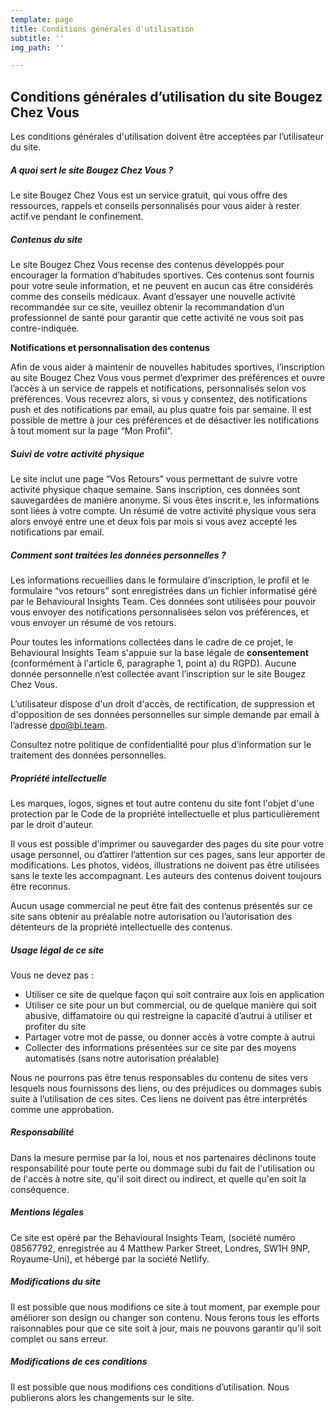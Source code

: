 ```yaml
---
template: page
title: Conditions générales d'utilisation
subtitle: ''
img_path: ''

---
```

## Conditions générales d’utilisation du site Bougez Chez Vous

Les conditions générales d'utilisation doivent être acceptées par l’utilisateur du site.

##### **A quoi sert le site Bougez Chez Vous ?**

Le site Bougez Chez Vous est un service gratuit, qui vous offre des ressources, rappels et conseils personnalisés pour vous aider à rester actif.ve pendant le confinement.

##### **Contenus du site**

Le site Bougez Chez Vous recense des contenus développés pour encourager la formation d’habitudes sportives. Ces contenus sont fournis pour votre seule information, et ne peuvent en aucun cas être considérés comme des conseils médicaux. Avant d’essayer une nouvelle activité recommandée sur ce site, veuillez obtenir la recommandation d’un professionnel de santé pour garantir que cette activité ne vous soit pas contre-indiquée.

**Notifications et personnalisation des contenus**

Afin de vous aider à maintenir de nouvelles habitudes sportives, l’inscription au site Bougez Chez Vous vous permet d’exprimer des préférences et ouvre l’accès à un service de rappels et notifications, personnalisés selon vos préférences. Vous recevrez alors, si vous y consentez, des notifications push et des notifications par email, au plus quatre fois par semaine. Il est possible de mettre à jour ces préférences et de désactiver les notifications à tout moment sur la page “Mon Profil”.

##### **Suivi de votre activité physique**

Le site inclut une page “Vos Retours” vous permettant de suivre votre activité physique chaque semaine. Sans inscription, ces données sont sauvegardées de manière anonyme. Si vous êtes inscrit.e, les informations sont liées à votre compte. Un résumé de votre activité physique vous sera alors envoyé entre une et deux fois par mois si vous avez accepté les notifications par email.

##### **Comment sont traitées les données personnelles ?**

Les informations recueillies dans le formulaire d’inscription, le profil et le formulaire “vos retours” sont enregistrées dans un fichier informatisé géré par le Behavioural Insights Team. Ces données sont utilisées pour pouvoir vous envoyer des notifications personnalisées selon vos préférences, et vous envoyer un résumé de vos retours.

Pour toutes les informations collectées dans le cadre de ce projet, le Behavioural Insights Team s'appuie sur la base légale de **consentement** (conformément à l'article 6, paragraphe 1, point a) du RGPD). Aucune donnée personnelle n’est collectée avant l’inscription sur le site Bougez Chez Vous.

L’utilisateur dispose d'un droit d'accès, de rectification, de suppression et d'opposition de ses données personnelles sur simple demande par email à l’adresse dpo@bi.team.

Consultez notre politique de confidentialité pour plus d’information sur le traitement des données personnelles.

##### **Propriété intellectuelle**

Les marques, logos, signes et tout autre contenu du site font l'objet d'une protection par le Code de la propriété intellectuelle et plus particulièrement par le droit d'auteur.

Il vous est possible d’imprimer ou sauvegarder des pages du site pour votre usage personnel, ou d’attirer l’attention sur ces pages, sans leur apporter de modifications. Les photos, vidéos, illustrations ne doivent pas être utilisées sans le texte les accompagnant. Les auteurs des contenus doivent toujours être reconnus.

Aucun usage commercial ne peut être fait des contenus présentés sur ce site sans obtenir au préalable notre autorisation ou l’autorisation des détenteurs de la propriété intellectuelle des contenus.

##### **Usage légal de ce site**

Vous ne devez pas :

* Utiliser ce site de quelque façon qui soit contraire aux lois en application
* Utiliser ce site pour un but commercial, ou de quelque manière qui soit abusive, diffamatoire ou qui restreigne la capacité d’autrui à utiliser et profiter du site
* Partager votre mot de passe, ou donner accès à votre compte à autrui
* Collecter des informations présentées sur ce site par des moyens automatisés (sans notre autorisation préalable)

Nous ne pourrons pas être tenus responsables du contenu de sites vers lesquels nous fournissons des liens, ou des préjudices ou dommages subis suite à l’utilisation de ces sites. Ces liens ne doivent pas être interprétés comme une approbation.

##### **Responsabilité**

Dans la mesure permise par la loi, nous et nos partenaires déclinons toute responsabilité pour toute perte ou dommage subi du fait de l'utilisation ou de l'accès à notre site, qu'il soit direct ou indirect, et quelle qu'en soit la conséquence.

##### **Mentions légales**

Ce site est opéré par the Behavioural Insights Team, (société numéro 08567792, enregistrée au 4 Matthew Parker Street, Londres, SW1H 9NP, Royaume-Uni), et hébergé par la société Netlify.

##### **Modifications du site**

Il est possible que nous modifions ce site à tout moment, par exemple pour améliorer son design ou changer son contenu. Nous ferons tous les efforts raisonnables pour que ce site soit à jour, mais ne pouvons garantir qu’il soit complet ou sans erreur.

##### **Modifications de ces conditions**

Il est possible que nous modifions ces conditions d’utilisation. Nous publierons alors les changements sur le site.